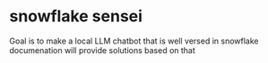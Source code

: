 # snowflake sensei
Goal is to make a local LLM chatbot that is well versed in snowflake documenation will provide solutions based on that
